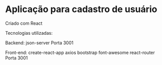 # Aplicação para cadastro de usuário
Criado com React 

Tecnologias utilizadas:

Backend:
json-server
Porta 3001

Front-end:
create-react-app
axios
bootstrap
font-awesome
react-router
Porta 3001



